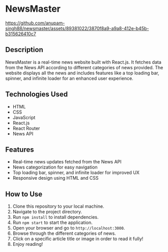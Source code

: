 # NewsMaster
https://github.com/anupam-singh88/newsmaster/assets/89381022/3870f8a9-a9a8-412e-b45b-b315626410c7

## Description
NewsMaster is a real-time news website built with React.js. It fetches data from the News API according to different categories of news provided. The website displays all the news and includes features like a top loading bar, spinner, and infinite loader for an enhanced user experience.

## Technologies Used
- HTML
- CSS
- JavaScript
- React.js
- React Router
- News API

## Features
- Real-time news updates fetched from the News API
- News categorization for easy navigation
- Top loading bar, spinner, and infinite loader for improved UX
- Responsive design using HTML and CSS

## How to Use
1. Clone this repository to your local machine.
2. Navigate to the project directory.
3. Run `npm install` to install dependencies.
4. Run `npm start` to start the application.
5. Open your browser and go to `http://localhost:3000`.
6. Browse through the different categories of news.
7. Click on a specific article title or image in order to read it fully!
8. Enjoy reading!
